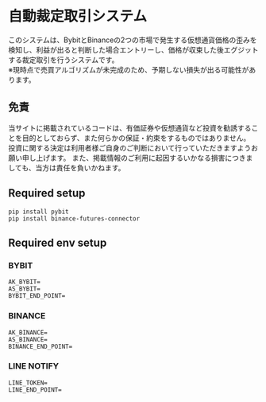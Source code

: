 # 自動裁定取引システム
このシステムは、BybitとBinanceの2つの市場で発生する仮想通貨価格の歪みを検知し、利益が出ると判断した場合エントリーし、価格が収束した後エグジットする裁定取引を行うシステムです。<br>
※現時点で売買アルゴリズムが未完成のため、予期しない損失が出る可能性があります。

## 免責
当サイトに掲載されているコードは、有価証券や仮想通貨など投資を勧誘することを目的としておらず、また何らかの保証・約束をするものではありません。
投資に関する決定は利用者様ご自身のご判断において行っていただきますようお願い申し上げます。
また、掲載情報のご利用に起因するいかなる損害につきましても、当方は責任を負いかねます。


## Required setup 
```
pip install pybit
pip install binance-futures-connector
```

## Required env setup
### BYBIT
```
AK_BYBIT=
AS_BYBIT=
BYBIT_END_POINT=
```
### BINANCE
```
AK_BINANCE=
AS_BINANCE=
BINANCE_END_POINT=
```
### LINE NOTIFY
```
LINE_TOKEN=
LINE_END_POINT=
```
